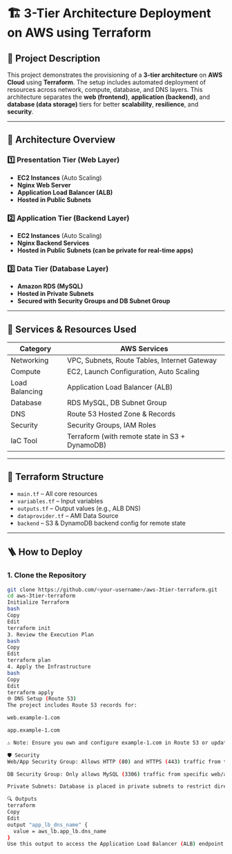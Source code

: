 # 🏗️ 3-Tier Architecture Deployment on AWS using Terraform

## 📖 Project Description

This project demonstrates the provisioning of a **3-tier architecture** on **AWS Cloud** using **Terraform**. The setup includes automated deployment of resources across network, compute, database, and DNS layers. This architecture separates the **web (frontend)**, **application (backend)**, and **database (data storage)** tiers for better **scalability**, **resilience**, and **security**.

---

## 🧱 Architecture Overview

### 1️⃣ Presentation Tier (Web Layer)
- **EC2 Instances** (Auto Scaling)
- **Nginx Web Server**
- **Application Load Balancer (ALB)**
- **Hosted in Public Subnets**

### 2️⃣ Application Tier (Backend Layer)
- **EC2 Instances** (Auto Scaling)
- **Nginx Backend Services**
- **Hosted in Public Subnets (can be private for real-time apps)**

### 3️⃣ Data Tier (Database Layer)
- **Amazon RDS (MySQL)**
- **Hosted in Private Subnets**
- **Secured with Security Groups and DB Subnet Group**

---

## 🧰 Services & Resources Used

| Category      | AWS Services                                |
|---------------|---------------------------------------------|
| Networking    | VPC, Subnets, Route Tables, Internet Gateway |
| Compute       | EC2, Launch Configuration, Auto Scaling      |
| Load Balancing| Application Load Balancer (ALB)              |
| Database      | RDS MySQL, DB Subnet Group                   |
| DNS           | Route 53 Hosted Zone & Records               |
| Security      | Security Groups, IAM Roles                   |
| IaC Tool      | Terraform (with remote state in S3 + DynamoDB) |

---

## 📂 Terraform Structure

- `main.tf` – All core resources
- `variables.tf` – Input variables
- `outputs.tf` – Output values (e.g., ALB DNS)
- `dataprovider.tf` – AMI Data Source
- `backend` – S3 & DynamoDB backend config for remote state

---

## 🪜 How to Deploy

### 1. Clone the Repository
```bash
git clone https://github.com/<your-username>/aws-3tier-terraform.git
cd aws-3tier-terraform
Initialize Terraform
bash
Copy
Edit
terraform init
3. Review the Execution Plan
bash
Copy
Edit
terraform plan
4. Apply the Infrastructure
bash
Copy
Edit
terraform apply
🌐 DNS Setup (Route 53)
The project includes Route 53 records for:

web.example-1.com

app.example-1.com

⚠️ Note: Ensure you own and configure example-1.com in Route 53 or update with your domain name.

🛡️ Security
Web/App Security Group: Allows HTTP (80) and HTTPS (443) traffic from the internet.

DB Security Group: Only allows MySQL (3306) traffic from specific web/application subnets.

Private Subnets: Database is placed in private subnets to restrict direct public access.

🔍 Outputs
terraform
Copy
Edit
output "app_lb_dns_name" {
  value = aws_lb.app_lb.dns_name
}
Use this output to access the Application Load Balancer (ALB) endpoint after successful deployment.
